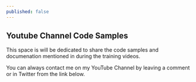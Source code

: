 ```yaml
---
published: false
---
```

## Youtube Channel Code Samples

This space is will be dedicated to share the code samples and documenation mentioned in during the training videos.

You can always contact me on my YouTube Channel by leaving a comment or in Twitter from the link below.
